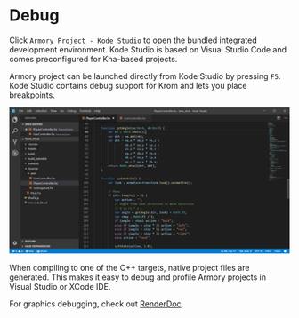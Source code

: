 # Debug

Click `Armory Project - Kode Studio` to open the bundled integrated development environment. Kode Studio is based on Visual Studio Code and comes preconfigured for Kha-based projects.

Armory project can be launched directly from Kode Studio by pressing `F5`. Kode Studio contains debug support for Krom and lets you place breakpoints.

![](/essentials/img/kode.png)

When compiling to one of the C++ targets, native project files are generated. This makes it easy to debug and profile Armory projects in Visual Studio or XCode IDE.

For graphics debugging, check out [RenderDoc](https://armory3d.org/manual/#/tooling/renderdoc).
